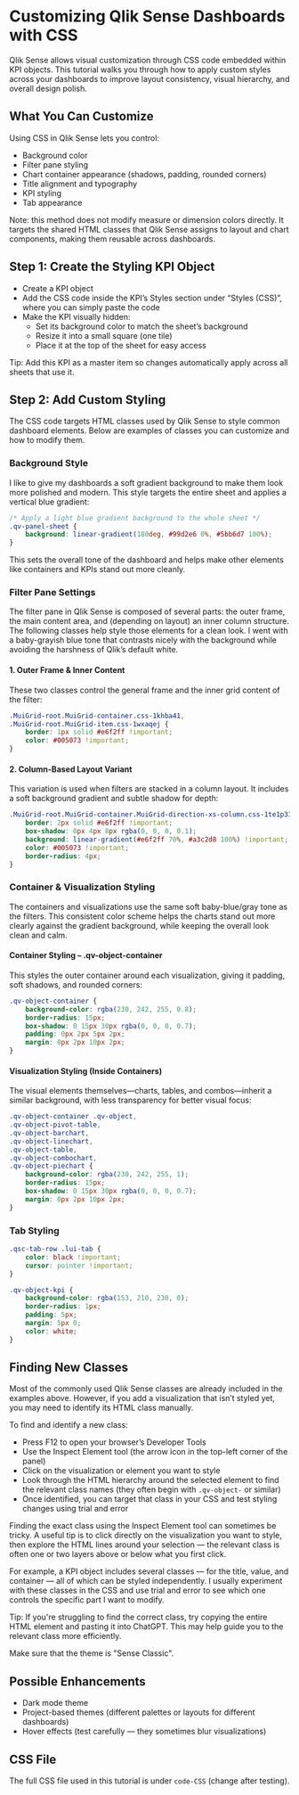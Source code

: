 # Customizing Qlik Sense Dashboards with CSS

Qlik Sense allows visual customization through CSS code embedded within KPI objects. This tutorial walks you through how to apply custom styles across your dashboards to improve layout consistency, visual hierarchy, and overall design polish.

## What You Can Customize

Using CSS in Qlik Sense lets you control:

- Background color  
- Filter pane styling  
- Chart container appearance (shadows, padding, rounded corners)  
- Title alignment and typography  
- KPI styling  
- Tab appearance

Note: this method does not modify measure or dimension colors directly. It targets the shared HTML classes that Qlik Sense assigns to layout and chart components, making them reusable across dashboards.

## Step 1: Create the Styling KPI Object

- Create a KPI object  
- Add the CSS code inside the KPI’s Styles section under “Styles (CSS)”, where you can simply paste the code  
- Make the KPI visually hidden:  
  - Set its background color to match the sheet’s background  
  - Resize it into a small square (one tile)  
  - Place it at the top of the sheet for easy access  

Tip: Add this KPI as a master item so changes automatically apply across all sheets that use it.

## Step 2: Add Custom Styling

The CSS code targets HTML classes used by Qlik Sense to style common dashboard elements. Below are examples of classes you can customize and how to modify them.

### Background Style

I like to give my dashboards a soft gradient background to make them look more polished and modern. This style targets the entire sheet and applies a vertical blue gradient:

```css
/* Apply a light blue gradient background to the whole sheet */
.qv-panel-sheet {
    background: linear-gradient(180deg, #99d2e6 0%, #5bb6d7 100%);
}
```

This sets the overall tone of the dashboard and helps make other elements like containers and KPIs stand out more cleanly.

### Filter Pane Settings

The filter pane in Qlik Sense is composed of several parts: the outer frame, the main content area, and (depending on layout) an inner column structure. The following classes help style those elements for a clean look. I went with a baby-grayish blue tone that contrasts nicely with the background while avoiding the harshness of Qlik’s default white.

#### 1. Outer Frame & Inner Content

These two classes control the general frame and the inner grid content of the filter:

```css
.MuiGrid-root.MuiGrid-container.css-1khba41,
.MuiGrid-root.MuiGrid-item.css-1wxaqej {
    border: 1px solid #e6f2ff !important;
    color: #005073 !important;
}
```

#### 2. Column-Based Layout Variant

This variation is used when filters are stacked in a column layout. It includes a soft background gradient and subtle shadow for depth:

```css
.MuiGrid-root.MuiGrid-container.MuiGrid-direction-xs-column.css-1te1p31 {
    border: 2px solid #e6f2ff !important;
    box-shadow: 0px 4px 8px rgba(0, 0, 0, 0.1);
    background: linear-gradient(#e6f2ff 70%, #a3c2d8 100%) !important;
    color: #005073 !important;
    border-radius: 4px;
}
```

### Container & Visualization Styling

The containers and visualizations use the same soft baby-blue/gray tone as the filters. This consistent color scheme helps the charts stand out more clearly against the gradient background, while keeping the overall look clean and calm.

#### Container Styling – .qv-object-container

This styles the outer container around each visualization, giving it padding, soft shadows, and rounded corners:

```css
.qv-object-container {
    background-color: rgba(230, 242, 255, 0.8);
    border-radius: 15px;
    box-shadow: 0 15px 30px rgba(0, 0, 0, 0.7);
    padding: 0px 2px 5px 2px;
    margin: 0px 2px 10px 2px;
}
```

#### Visualization Styling (Inside Containers)

The visual elements themselves—charts, tables, and combos—inherit a similar background, with less transparency for better visual focus:

```css
.qv-object-container .qv-object,
.qv-object-pivot-table,
.qv-object-barchart,
.qv-object-linechart,
.qv-object-table,
.qv-object-combochart,
.qv-object-piechart {
    background-color: rgba(230, 242, 255, 1);
    border-radius: 15px;
    box-shadow: 0 15px 30px rgba(0, 0, 0, 0.7);
    margin: 0px 2px 10px 2px;
}
```

### Tab Styling

```css
.qsc-tab-row .lui-tab {
    color: black !important;
    cursor: pointer !important;
}
```

```css
.qv-object-kpi {
    background-color: rgba(153, 210, 230, 0);
    border-radius: 1px;
    padding: 5px;
    margin: 5px 0;
    color: white;
}
```

## Finding New Classes

Most of the commonly used Qlik Sense classes are already included in the examples above. However, if you add a visualization that isn’t styled yet, you may need to identify its HTML class manually.

To find and identify a new class:

- Press F12 to open your browser’s Developer Tools  
- Use the Inspect Element tool (the arrow icon in the top-left corner of the panel)  
- Click on the visualization or element you want to style  
- Look through the HTML hierarchy around the selected element to find the relevant class names (they often begin with `.qv-object-` or similar)  
- Once identified, you can target that class in your CSS and test styling changes using trial and error  

Finding the exact class using the Inspect Element tool can sometimes be tricky. A useful tip is to click directly on the visualization you want to style, then explore the HTML lines around your selection — the relevant class is often one or two layers above or below what you first click.

For example, a KPI object includes several classes — for the title, value, and container — all of which can be styled independently. I usually experiment with these classes in the CSS and use trial and error to see which one controls the specific part I want to modify.

Tip: If you're struggling to find the correct class, try copying the entire HTML element and pasting it into ChatGPT. This may help guide you to the relevant class more efficiently.

Make sure that the theme is "Sense Classic".

## Possible Enhancements

- Dark mode theme  
- Project-based themes (different palettes or layouts for different dashboards)  
- Hover effects (test carefully — they sometimes blur visualizations)

## CSS File

The full CSS file used in this tutorial is under `code-CSS` (change after testing).
